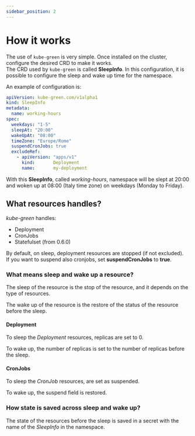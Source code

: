 ```yaml
---
sidebar_position: 2
---
```


# How it works

The use of `kube-green` is very simple. Once installed on the cluster, configure the desired CRD to make it works.  
The CRD used by `kube-green` is called **SleepInfo**. In this configuration, it is possible to configure the sleep and wake up time for the namespace.

An example of configuration is:

```yaml
apiVersion: kube-green.com/v1alpha1
kind: SleepInfo
metadata:
  name: working-hours
spec:
  weekdays: "1-5"
  sleepAt: "20:00"
  wakeUpAt: "08:00"
  timeZone: "Europe/Rome"
  suspendCronJobs: true
  excludeRef:
    - apiVersion: "apps/v1"
      kind:       Deployment
      name:       my-deployment
```

With this **SleepInfo**, called *working-hours*, namespace will be slept at 20:00 and woken up at 08:00 (Italy time zone) on weekdays (Monday to Friday).

## What resources handles?

*kube-green* handles:

- Deployment
- CronJobs
- Statefulset (from 0.6.0)

By default, on sleep, deployment resources are stopped (if not excluded).  
If you want to suspend also cronjobs, set **suspendCronJobs** to **true**.

### What means sleep and wake up a resource?

The sleep of the resource is the stop of the resource, and it depends on the type of resources.

The wake up of the resource is the restore of the status of the resource before the sleep.

#### Deployment

To sleep the *Deployment* resources, replicas are set to 0.

To wake up, the number of replicas is set to the number of replicas before the sleep.

#### CronJobs

To sleep the *CronJob* resources, are set as suspended.

To wake up, the suspend field is restored.

### How state is saved across sleep and wake up?

The state of the resources before the sleep is saved in a secret with the name of the *SleepInfo* in the namespace.
